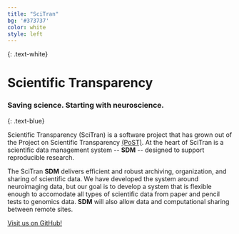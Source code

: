 ```yaml
---
title: "SciTran"
bg: '#373737'
color: white
style: left
---
```


{: .text-white}
# Scientific Transparency


### Saving science. Starting with neuroscience.
{: .text-blue}



Scientific Transparency (SciTran) is a software project that has grown out of the Project on Scientific Transparency [(PoST)](http://post.stanford.edu). At the heart of SciTran is a scientific data management system -- **SDM** -- designed to support reproducible research.  

The SciTran **SDM** delivers efficient and robust archiving, organization, and sharing of scientific data. We have developed the system around neuroimaging data, but our goal is to develop a system that is flexible enough to accomodate all types of scientific data from paper and pencil tests to genomics data. **SDM** will also allow data and computational sharing between remote sites. 

<!--
The mission of SciTran echos that of the Project on Scientific Transparency (PoST) - to transform the way neuroscientists approach the analysis of human neuroimaging data. 


We hope that the tools and environment we are working to create will help to change the culture of human neuroimaging research, speed scientific progress, and create new opportunities for collaboration.
-->

<span id="forkongithub">
  <a href="{{ site.source_link }}" class="bg-fork">
    Visit us on GitHub!
  </a>
</span>

